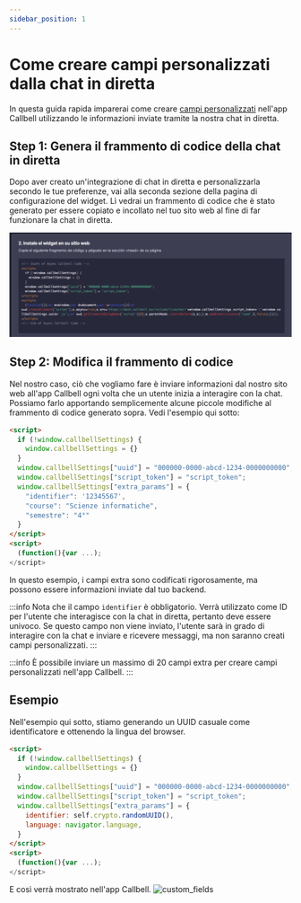 ```yaml
---
sidebar_position: 1
---
```


# Come creare campi personalizzati dalla chat in diretta

In questa guida rapida imparerai come creare [campi personalizzati](https://headwayapp.co/callbell-changelog/custom-fields-(for-contacts)-225586) nell'app Callbell utilizzando le informazioni inviate tramite la nostra chat in diretta.

## Step 1: Genera il frammento di codice della chat in diretta

Dopo aver creato un'integrazione di chat in diretta e personalizzarla secondo le tue preferenze, vai alla seconda sezione della pagina di configurazione del widget. Lì vedrai un frammento di codice che è stato generato per essere copiato e incollato nel tuo sito web al fine di far funzionare la chat in diretta.

![webchat_snippet](./assets/webchat_snippet.png)

## Step 2: Modifica il frammento di codice

Nel nostro caso, ciò che vogliamo fare è inviare informazioni dal nostro sito web all'app Callbell ogni volta che un utente inizia a interagire con la chat. Possiamo farlo apportando semplicemente alcune piccole modifiche al frammento di codice generato sopra. Vedi l'esempio qui sotto:

```html
<script>
  if (!window.callbellSettings) {
    window.callbellSettings = {}
  }
  window.callbellSettings["uuid"] = "000000-0000-abcd-1234-0000000000";
  window.callbellSettings["script_token"] = "script_token";
  window.callbellSettings["extra_params"] = {
    "identifier": '12345567',
    "course": "Scienze informatiche",
    "semestre": "4°"
  }
</script>
<script>
  (function(){var ...);
</script>
```

In questo esempio, i campi extra sono codificati rigorosamente, ma possono essere informazioni inviate dal tuo backend.

:::info
Nota che il campo `identifier` è obbligatorio. Verrà utilizzato come ID per l'utente che interagisce con la chat in diretta, pertanto deve essere univoco. Se questo campo non viene inviato, l'utente sarà in grado di interagire con la chat e inviare e ricevere messaggi, ma non saranno creati campi personalizzati.
:::

:::info
È possibile inviare un massimo di 20 campi extra per creare campi personalizzati nell'app Callbell.
:::

## Esempio

Nell'esempio qui sotto, stiamo generando un UUID casuale come identificatore e ottenendo la lingua del browser.
```html
<script>
  if (!window.callbellSettings) {
    window.callbellSettings = {}
  }
  window.callbellSettings["uuid"] = "000000-0000-abcd-1234-0000000000";
  window.callbellSettings["script_token"] = "script_token";
  window.callbellSettings["extra_params"] = {
    identifier: self.crypto.randomUUID(),
    language: navigator.language,
  }
</script>
<script>
  (function(){var ...);
</script>
````

E così verrà mostrato nell'app Callbell.
![custom_fields](./assets/custom_fields.png)